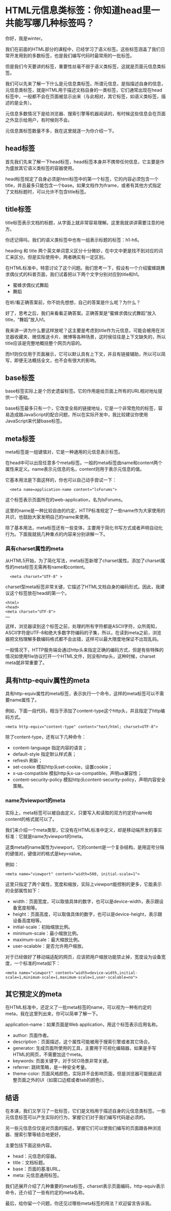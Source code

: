 # HTML元信息类标签：你知道head里一共能写哪几种标签吗？
你好，我是winter。

我们在前面的HTML部分的课程中，已经学习了语义标签。这些标签涵盖了我们日常开发用到的多数标签，也是我们编写代码时最常用的一批标签。

但是我们今天要讲的标签，重要性丝毫不弱于语义类标签，这就是页面元信息类标签。

我们可以先来了解一下什么是元信息类标签。所谓元信息，是指描述自身的信息，元信息类标签，就是HTML用于描述文档自身的一类标签，它们通常出现在head标签中，一般都不会在页面被显示出来（与此相对，其它标签，如语义类标签，描述的是业务）。

元信息多数情况下是给浏览器、搜索引擎等机器阅读的，有时候这些信息会在页面之外显示给用户，有时候则不会。

元信息类标签数量不多，我在这里就逐一为你介绍一下。

## head标签

首先我们先来了解一下head标签，head标签本身并不携带任何信息，它主要是作为盛放其它语义类标签的容器使用。

head标签规定了自身必须是html标签中的第一个标签，它的内容必须包含一个title，并且最多只能包含一个base。如果文档作为iframe，或者有其他方式指定了文档标题时，可以允许不包含title标签。

## title标签

title标签表示文档的标题，从字面上就非常容易理解。这里我就讲讲需要注意的地方。

你还记得吗，我们的语义类标签中也有一组表示标题的标签：h1-h6。

heading 和 title 两个英文单词意义区分十分微妙，在中文中更是找不到对应的词汇来区分。但是实际使用中，两者确实有一定区别。

在HTML标准中，特意讨论了这个问题。我们思考一下，假设有一个介绍蜜蜂跳舞求偶仪式的科普页面，我们试着把以下两个文字分别对应到title和h1。

- 蜜蜂求偶仪式舞蹈
- 舞蹈

在听/看正确答案前，你不妨先想想，自己的答案是什么呢？为什么？

好了，思考之后，我们来看看正确答案。正确答案是“蜜蜂求偶仪式舞蹈”放入title，“舞蹈”放入h1。

我来讲一讲为什么要这样放呢？这主要是考虑到title作为元信息，可能会被用在浏览器收藏夹、微信推送卡片、微博等各种场景，这时侯往往是上下文缺失的，所以title应该是完整地概括整个网页内容的。

而h1则仅仅用于页面展示，它可以默认具有上下文，并且有链接辅助，所以可以简写，即便无法概括全文，也不会有很大的影响。

## base标签

base标签实际上是个历史遗留标签。它的作用是给页面上所有的URL相对地址提供一个基础。

base标签最多只有一个，它改变全局的链接地址，它是一个非常危险的标签，容易造成跟JavaScript的配合问题，所以在实际开发中，我比较建议你使用JavaScript来代替base标签。

## meta标签

meta标签是一组键值对，它是一种通用的元信息表示标签。

在head中可以出现任意多个meta标签。一般的meta标签由name和content两个属性来定义。name表示元信息的名，content则用于表示元信息的值。

它基本用法是下面这样的，你也可以自己动手尝试一下：

```
  <meta name=application-name content="lsForums">

```

这个标签表示页面所在的web-application，名为IsForums。

这里的name是一种比较自由的约定，HTTP标准规定了一些name作为大家使用的共识，也鼓励大家发明自己的name来使用。

除了基本用法，meta标签还有一些变体，主要用于简化书写方式或者声明自动化行为。下面我就挑几种重点的内容来分别讲解一下。

### 具有charset属性的meta

从HTML5开始，为了简化写法，meta标签新增了charset属性。添加了charset属性的meta标签无需再有name和content。

```
  <meta charset="UTF-8" >

```

charset型meta标签非常关键，它描述了HTML文档自身的编码形式。因此，我建议这个标签放在head的第一个。

```
<html>
<head>
<meta charset="UTF-8">
……

```

这样，浏览器读到这个标签之前，处理的所有字符都是ASCII字符，众所周知，ASCII字符是UTF-8和绝大多数字符编码的子集，所以，在读到meta之前，浏览器把文档理解多数编码格式都不会出错，这样可以最大限度地保证不出现乱码。

一般情况下，HTTP服务端会通过http头来指定正确的编码方式，但是有些特殊的情况如使用file协议打开一个HTML文件，则没有http头，这种时候，charset meta就非常重要了。

## 具有http-equiv属性的meta

具有http-equiv属性的meta标签，表示执行一个命令，这样的meta标签可以不需要name属性了。

例如，下面一段代码，相当于添加了content-type这个http头，并且指定了http编码方式。

```
<meta http-equiv="content-type" content="text/html; charset=UTF-8">

```

除了content-type，还有以下几种命令：

- content-language 指定内容的语言；
- default-style 指定默认样式表；
- refresh 刷新；
- set-cookie 模拟http头set-cookie，设置cookie；
- x-ua-compatible 模拟http头x-ua-compatible，声明ua兼容性；
- content-security-policy 模拟http头content-security-policy，声明内容安全策略。

### name为viewport的meta

实际上，meta标签可以被自由定义，只要写入和读取的双方约定好name和content的格式就可以了。

我们来介绍一个meta类型，它没有在HTML标准中定义，却是移动端开发的事实标准：它就是name为viewport的meta。

这类meta的name属性为viewport，它的content是一个复杂结构，是用逗号分隔的键值对，键值对的格式是key=value。

例如：

```
<meta name="viewport" content="width=500, initial-scale=1">

```

这里只指定了两个属性，宽度和缩放，实际上viewport能控制的更多，它能表示的全部属性如下：

- width：页面宽度，可以取值具体的数字，也可以是device-width，表示跟设备宽度相等。
- height：页面高度，可以取值具体的数字，也可以是device-height，表示跟设备高度相等。
- initial-scale：初始缩放比例。
- minimum-scale：最小缩放比例。
- maximum-scale：最大缩放比例。
- user-scalable：是否允许用户缩放。

对于已经做好了移动端适配的网页，应该把用户缩放功能禁止掉，宽度设为设备宽度，一个标准的meta如下：

```
<meta name="viewport" content="width=device-width,initial-scale=1,minimum-scale=1,maximum-scale=1,user-scalable=no">

```

## 其它预定义的meta

在HTML标准中，还定义了一批meta标签的name，可以视为一种有约定的meta，我在这里列出来，你可以简单了解一下。

application-name：如果页面是Web application，用这个标签表示应用名称。

- author: 页面作者。
- description：页面描述，这个属性可能被用于搜索引擎或者其它场合。
- generator: 生成页面所使用的工具，主要用于可视化编辑器，如果是手写HTML的网页，不需要加这个meta。
- keywords: 页面关键字，对于SEO场景非常关键。
- referrer: 跳转策略，是一种安全考量。
- theme-color: 页面风格颜色，实际并不会影响页面，但是浏览器可能据此调整页面之外的UI（如窗口边框或者tab的颜色）。

## 结语

在本课，我们又学习了一批标签，它们是文档用于描述自身的元信息类标签。一些元信息标签可以产生实际的行为，掌握它们对于我们编写代码是必须的。

另一些元信息仅仅是对页面的描述，掌握它们可以使我们编写的页面跟各种浏览器、搜索引擎等结合地更好。

主要包括下面这些内容。

- head：元信息的容器。
- title：文档标题。
- base：页面的基准URL。
- meta: 元信息通用标签。

我们还展开介绍了几种重要的meta标签，charset表示页面编码，http-equiv表示命令，还介绍了一些有约定的meta名称。

最后，给你留一个问题，你还见过哪些meta标签的用法？欢迎留言告诉我。